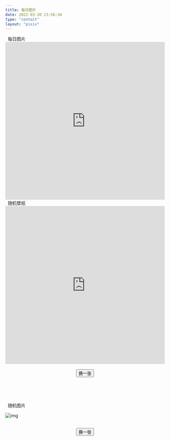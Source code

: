 ```yaml
---
title: 每日图片
date: 2022-03-30 23:56:34
type: "contact"
layout: "pixiv"
---
```

        
<div class="tag-title center-align"><i class="fas fa-image"></i>&nbsp;&nbsp;每日图片</div>
<iframe src="https://cloud.mokeyjay.com/pixiv" frameborder="0" style="width:100%;height:500px;margin:0;"></iframe>

<div class="tag-title center-align"><i class="fas fa-image"></i>&nbsp;&nbsp;随机壁纸</div>
<iframe id="theWallPaper" src="https://api.luvying.com/acgimg" frameborder="0" style="width:100%;height:500px;margin:0;"></iframe>
<br><br>
<div style="text-align:center"><input type="button" name="button" value="换一张" onclick="changeImg2()" /></div>

<br><br><br>
<div class="tag-title center-align"><i class="fas fa-image"></i>&nbsp;&nbsp;随机图片</div>
<div id="img" class="img-item"><p><img id="image" style= "height:auto;max-width:100%;vertical-align: middle" src="https://api.luvying.com/acgimg?t=" alt="img" class="responsive-img"/></p></div>
<br>
<div style="text-align:center"><input type="button" name="button" value="换一张" onclick="changeImg()" /></div>

  <script>
  function changeImg(){document.getElementById("img").children[0].children[0].src = "https://api.luvying.com/acgimg?t=" + new Date().getTime();}
  function changeImg2(){document.getElementById("theWallPaper").src = "https://api.luvying.com/acgimg?t=" + new Date().getTime();}
  </script>
